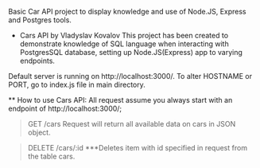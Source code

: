 Basic Car API project to display knowledge and use of Node.JS, Express and Postgres tools.

* Cars API by Vladyslav Kovalov
This project has been created to demonstrate knowledge of SQL language when interacting with PostgresSQL database, setting up Node.JS(Express) app to varying endpoints.

Default server is running on http://localhost:3000/. To alter HOSTNAME or PORT, go to index.js file in main directory.

** How to use Cars API:
All request assume you always start with an endpoint of http://localhost:3000/;

> GET /cars
Request will return all available data on cars in JSON object.


> DELETE /cars/:id 
***Deletes item with id specified in request from the table cars.
